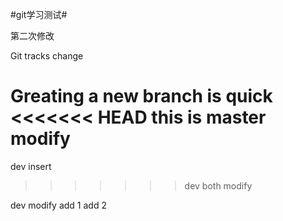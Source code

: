 #git学习测试#

第二次修改

Git tracks change

Greating a new branch is quick
<<<<<<< HEAD
this is master modify
=======

dev insert
>>>>>>> dev
both modify

dev modify
add 1
add 2
